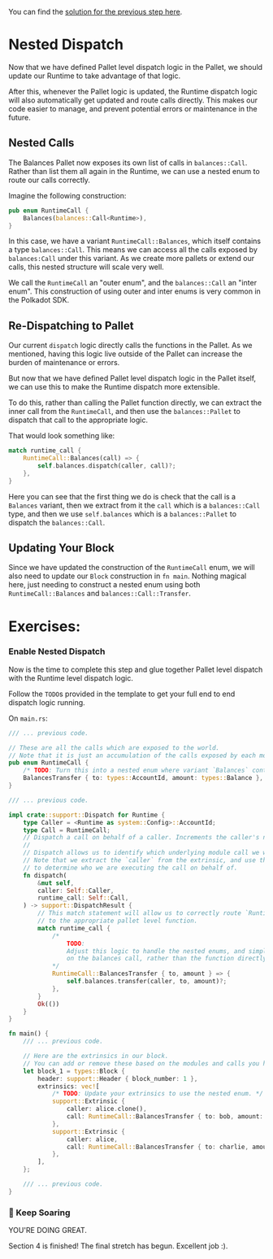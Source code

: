 You can find the [solution for the previous step here](https://gist.github.com/nomadbitcoin/752f5f7451846f9bd6b9bbcfc29c8fa6).

# Nested Dispatch

Now that we have defined Pallet level dispatch logic in the Pallet, we should update our Runtime to take advantage of that logic.

After this, whenever the Pallet logic is updated, the Runtime dispatch logic will also automatically get updated and route calls directly. This makes our code easier to manage, and prevent potential errors or maintenance in the future.

## Nested Calls

The Balances Pallet now exposes its own list of calls in `balances::Call`. Rather than list them all again in the Runtime, we can use a nested enum to route our calls correctly.

Imagine the following construction:

```rust
pub enum RuntimeCall {
	Balances(balances::Call<Runtime>),
}
```

In this case, we have a variant `RuntimeCall::Balances`, which itself contains a type `balances::Call`. This means we can access all the calls exposed by `balances:Call` under this variant. As we create more pallets or extend our calls, this nested structure will scale very well.

We call the `RuntimeCall` an "outer enum", and the `balances::Call` an "inter enum". This construction of using outer and inter enums is very common in the Polkadot SDK.

## Re-Dispatching to Pallet

Our current `dispatch` logic directly calls the functions in the Pallet. As we mentioned, having this logic live outside of the Pallet can increase the burden of maintenance or errors.

But now that we have defined Pallet level dispatch logic in the Pallet itself, we can use this to make the Runtime dispatch more extensible.

To do this, rather than calling the Pallet function directly, we can extract the inner call from the `RuntimeCall`, and then use the `balances::Pallet` to dispatch that call to the appropriate logic.

That would look something like:

```rust
match runtime_call {
	RuntimeCall::Balances(call) => {
		self.balances.dispatch(caller, call)?;
	},
}
```

Here you can see that the first thing we do is check that the call is a `Balances` variant, then we extract from it the `call` which is a `balances::Call` type, and then we use `self.balances` which is a `balances::Pallet` to dispatch the `balances::Call`.

## Updating Your Block

Since we have updated the construction of the `RuntimeCall` enum, we will also need to update our `Block` construction in `fn main`. Nothing magical here, just needing to construct a nested enum using both `RuntimeCall::Balances` and `balances::Call::Transfer`.

# Exercises:

### Enable Nested Dispatch

Now is the time to complete this step and glue together Pallet level dispatch with the Runtime level dispatch logic.

Follow the `TODO`s provided in the template to get your full end to end dispatch logic running.

On `main.rs`:

```rust
/// ... previous code.

// These are all the calls which are exposed to the world.
// Note that it is just an accumulation of the calls exposed by each module.
pub enum RuntimeCall {
	/* TODO: Turn this into a nested enum where variant `Balances` contains a `balances::Call`. */
	BalancesTransfer { to: types::AccountId, amount: types::Balance },
}

/// ... previous code.

impl crate::support::Dispatch for Runtime {
	type Caller = <Runtime as system::Config>::AccountId;
	type Call = RuntimeCall;
	// Dispatch a call on behalf of a caller. Increments the caller's nonce.
	//
	// Dispatch allows us to identify which underlying module call we want to execute.
	// Note that we extract the `caller` from the extrinsic, and use that information
	// to determine who we are executing the call on behalf of.
	fn dispatch(
		&mut self,
		caller: Self::Caller,
		runtime_call: Self::Call,
	) -> support::DispatchResult {
		// This match statement will allow us to correctly route `RuntimeCall`s
		// to the appropriate pallet level function.
		match runtime_call {
			/*
				TODO:
				Adjust this logic to handle the nested enums, and simply call the `dispatch` logic
				on the balances call, rather than the function directly.
			*/
			RuntimeCall::BalancesTransfer { to, amount } => {
				self.balances.transfer(caller, to, amount)?;
			},
		}
		Ok(())
	}
}

fn main() {
    /// ... previous code.

	// Here are the extrinsics in our block.
	// You can add or remove these based on the modules and calls you have set up.
	let block_1 = types::Block {
		header: support::Header { block_number: 1 },
		extrinsics: vec![
			/* TODO: Update your extrinsics to use the nested enum. */
			support::Extrinsic {
				caller: alice.clone(),
				call: RuntimeCall::BalancesTransfer { to: bob, amount: 20 },
			},
			support::Extrinsic {
				caller: alice,
				call: RuntimeCall::BalancesTransfer { to: charlie, amount: 20 },
			},
		],
	};

    /// ... previous code.
}
```

### 🚀 Keep Soaring
YOU'RE DOING GREAT.

Section 4 is finished! The final stretch has begun. Excellent job :).